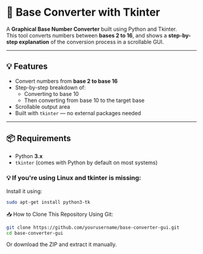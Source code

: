 # 🔢 Base Converter with Tkinter

A **Graphical Base Number Converter** built using Python and Tkinter.  
This tool converts numbers between **bases 2 to 16**, and shows a **step-by-step explanation** of the conversion process in a scrollable GUI.

---

## 💡 Features

- Convert numbers from **base 2 to base 16**
- Step-by-step breakdown of:
  - Converting to base 10
  - Then converting from base 10 to the target base
- Scrollable output area
- Built with `tkinter` — no external packages needed

---

## 📦 Requirements

- Python **3.x**
- `tkinter` (comes with Python by default on most systems)

### 💡 If you're using Linux and tkinter is missing:

Install it using:

```bash
sudo apt-get install python3-tk
```

📥 How to Clone This Repository
Using Git:

```bash
git clone https://github.com/yourusername/base-converter-gui.git
cd base-converter-gui
```
Or download the ZIP and extract it manually.
